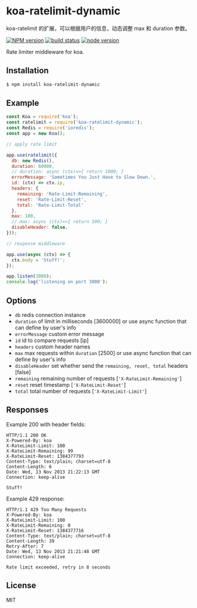 
# koa-ratelimit-dynamic

koa-ratelimit 的扩展，可以根据用户的信息，动态调整 max 和 duration 参数。

[![NPM version][npm-image]][npm-url]
[![build status][travis-image]][travis-url]
[![node version][node-image]][node-url]

[npm-image]: https://img.shields.io/npm/v/koa-ratelimit.svg?style=flat-square
[npm-url]: https://npmjs.org/package/koa-ratelimit
[travis-image]: https://img.shields.io/travis/koajs/ratelimit.svg?style=flat-square
[travis-url]: https://travis-ci.org/koajs/ratelimit
[node-image]: https://img.shields.io/badge/node.js-%3E=_7.6-red.svg?style=flat-square
[node-url]: http://nodejs.org/download/

 Rate limiter middleware for koa.

## Installation

```js
$ npm install koa-ratelimit-dynamic
```

## Example

```js
const Koa = require('koa');
const ratelimit = require('koa-ratelimit-dynamic');
const Redis = require('ioredis');
const app = new Koa();

// apply rate limit

app.use(ratelimit({
  db: new Redis(),
  duration: 60000,
  // duration: async (ctx)=>{ return 1000; }
  errorMessage: 'Sometimes You Just Have to Slow Down.',
  id: (ctx) => ctx.ip,
  headers: {
    remaining: 'Rate-Limit-Remaining',
    reset: 'Rate-Limit-Reset',
    total: 'Rate-Limit-Total'
  },
  max: 100,
  // max: async (ctx)=>{ return 100; }
  disableHeader: false,
}));

// response middleware

app.use(async (ctx) => {
  ctx.body = 'Stuff!';
});

app.listen(3000);
console.log('listening on port 3000');
```

## Options

 - `db` redis connection instance
 - `duration` of limit in milliseconds [3600000] or use async function that can define by user's info
 - `errorMessage` custom error message
 - `id` id to compare requests [ip]
 - `headers` custom header names
 - `max` max requests within `duration` [2500] or use async function that can define by user's info
 - `disableHeader` set whether send the `remaining, reset, total` headers [false]
  - `remaining` remaining number of requests [`'X-RateLimit-Remaining'`]
  - `reset` reset timestamp [`'X-RateLimit-Reset'`]
  - `total` total number of requests [`'X-RateLimit-Limit'`]

## Responses

 Example 200 with header fields:

```
HTTP/1.1 200 OK
X-Powered-By: koa
X-RateLimit-Limit: 100
X-RateLimit-Remaining: 99
X-RateLimit-Reset: 1384377793
Content-Type: text/plain; charset=utf-8
Content-Length: 6
Date: Wed, 13 Nov 2013 21:22:13 GMT
Connection: keep-alive

Stuff!
```

 Example 429 response:

```
HTTP/1.1 429 Too Many Requests
X-Powered-By: koa
X-RateLimit-Limit: 100
X-RateLimit-Remaining: 0
X-RateLimit-Reset: 1384377716
Content-Type: text/plain; charset=utf-8
Content-Length: 39
Retry-After: 7
Date: Wed, 13 Nov 2013 21:21:48 GMT
Connection: keep-alive

Rate limit exceeded, retry in 8 seconds
```

## License

 MIT
